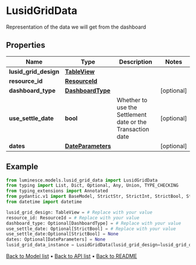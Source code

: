 # LusidGridData

Representation of the data we will get from the dashboard
## Properties
Name | Type | Description | Notes
------------ | ------------- | ------------- | -------------
**lusid_grid_design** | [**TableView**](TableView.md) |  | 
**resource_id** | [**ResourceId**](ResourceId.md) |  | 
**dashboard_type** | [**DashboardType**](DashboardType.md) |  | [optional] 
**use_settle_date** | **bool** | Whether to use the Settlement date or the Transaction date | [optional] 
**dates** | [**DateParameters**](DateParameters.md) |  | [optional] 
## Example

```python
from luminesce.models.lusid_grid_data import LusidGridData
from typing import List, Dict, Optional, Any, Union, TYPE_CHECKING
from typing_extensions import Annotated
from pydantic.v1 import BaseModel, StrictStr, StrictInt, StrictBool, StrictFloat, StrictBytes, Field, validator, ValidationError, conlist, constr
from datetime import datetime

lusid_grid_design: TableView = # Replace with your value
resource_id: ResourceId = # Replace with your value
dashboard_type: Optional[DashboardType] = # Replace with your value
use_settle_date: Optional[StrictBool] = # Replace with your value
use_settle_date:Optional[StrictBool] = None
dates: Optional[DateParameters] = None
lusid_grid_data_instance = LusidGridData(lusid_grid_design=lusid_grid_design, resource_id=resource_id, dashboard_type=dashboard_type, use_settle_date=use_settle_date, dates=dates)

```

[Back to Model list](../README.md#documentation-for-models) &#8226; [Back to API list](../README.md#documentation-for-api-endpoints) &#8226; [Back to README](../README.md)

